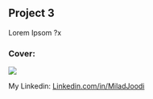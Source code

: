 ## Project 3
Lorem Ipsom ?x
   
### Cover:
![](https://s30.picofile.com/file/8469826550/ku7ip_b6p0u.gif)

My Linkedin: [Linkedin.com/in/MiladJoodi](https://www.linkedin.com/in/MiladJoodi/)  

